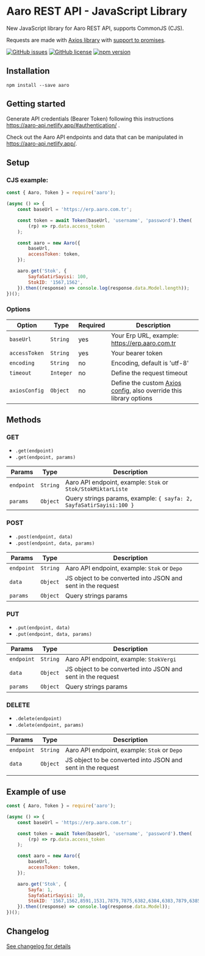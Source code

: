 # Aaro REST API - JavaScript Library

New JavaScript library for Aaro REST API, supports CommonJS (CJS).

Requests are made with [Axios library](https://github.com/axios/axios) with [support to promises](https://github.com/axios/axios#promises).

[![GitHub issues](https://img.shields.io/github/issues/samilkahraman/aaro)](https://github.com/samilkahraman/aaro/issues)
[![GitHub license](https://img.shields.io/github/license/samilkahraman/aaro)](https://github.com/samilkahraman/aaro/blob/main/LICENSE)
[![npm version](https://img.shields.io/npm/v/aaro.svg)](https://www.npmjs.com/package/aaro)

## Installation

```
npm install --save aaro
```

## Getting started

Generate API credentials (Bearer Token) following this instructions <https://aaro-api.netlify.app/#authentication/>
.

Check out the Aaro API endpoints and data that can be manipulated in <https://aaro-api.netlify.app/>.

## Setup

### CJS example:

```js
const { Aaro, Token } = require('aaro');

(async () => {
    const baseUrl = 'https://erp.aaro.com.tr';

    const token = await Token(baseUrl, 'username', 'password').then(
        (rp) => rp.data.access_token
    );

    const aaro = new Aaro({
        baseUrl,
        accessToken: token,
    });

    aaro.get('Stok', {
        SayfaSatirSayisi: 100,
        StokID: '1567,1562',
    }).then((response) => console.log(response.data.Model.length));
})();
```

### Options

| Option         | Type      | Required | Description                                                                                                         |
| -------------- | --------- | -------- | ------------------------------------------------------------------------------------------------------------------- |
| `baseUrl`      | `String`  | yes      | Your Erp URL, example: https://erp.aaro.com.tr                                                                      |
| `accessToken ` | `String`  | yes      | Your bearer token                                                                                                   |
| `encoding`     | `String`  | no       | Encoding, default is 'utf-8'                                                                                        |
| `timeout`      | `Integer` | no       | Define the request timeout                                                                                          |
| `axiosConfig`  | `Object`  | no       | Define the custom [Axios config](https://github.com/axios/axios#request-config), also override this library options |

## Methods

### GET

-   `.get(endpoint)`
-   `.get(endpoint, params)`

| Params     | Type     | Description                                                         |
| ---------- | -------- | ------------------------------------------------------------------- |
| `endpoint` | `String` | Aaro API endpoint, example: `Stok` or `Stok/StokMiktarListe`        |
| `params`   | `Object` | Query strings params, example: `{ sayfa: 2, SayfaSatirSayisi:100 }` |

### POST

-   `.post(endpoint, data)`
-   `.post(endpoint, data, params)`

| Params     | Type     | Description                                                 |
| ---------- | -------- | ----------------------------------------------------------- |
| `endpoint` | `String` | Aaro API endpoint, example: `Stok` or `Depo`                |
| `data`     | `Object` | JS object to be converted into JSON and sent in the request |
| `params`   | `Object` | Query strings params                                        |

### PUT

-   `.put(endpoint, data)`
-   `.put(endpoint, data, params)`

| Params     | Type     | Description                                                 |
| ---------- | -------- | ----------------------------------------------------------- |
| `endpoint` | `String` | Aaro API endpoint, example: `StokVergi`                     |
| `data`     | `Object` | JS object to be converted into JSON and sent in the request |
| `params`   | `Object` | Query strings params                                        |

### DELETE

-   `.delete(endpoint)`
-   `.delete(endpoint, params)`

| Params     | Type     | Description                                                 |
| ---------- | -------- | ----------------------------------------------------------- |
| `endpoint` | `String` | Aaro API endpoint, example: `Stok` or `Depo`                |
| `data`     | `Object` | JS object to be converted into JSON and sent in the request |
|            |

## Example of use

```js
const { Aaro, Token } = require('aaro');

(async () => {
    const baseUrl = 'https://erp.aaro.com.tr';

    const token = await Token(baseUrl, 'username', 'password').then(
        (rp) => rp.data.access_token
    );

    const aaro = new Aaro({
        baseUrl,
        accessToken: token,
    });

    aaro.get('Stok', {
        Sayfa: 1,
        SayfaSatirSayisi: 10,
        StokID: '1567,1562,8591,1531,7879,7875,6382,6384,6383,7879,6385',
    }).then((response) => console.log(response.data.Model));
})();
```

## Changelog

[See changelog for details](https://github.com/samilkahraman/aaro/blob/main/Changelog.md)
